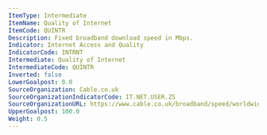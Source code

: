 ```yaml
---
ItemType: Intermediate
ItemName: Quality of Internet
ItemCode: QUINTR
Description: Fixed broadband download speed in Mbps.
Indicator: Internet Access and Quality
IndicatorCode: INTRNT
Intermediate: Quality of Internet
IntermediateCode: QUINTR
Inverted: false
LowerGoalpost: 0.0
SourceOrganization: Cable.co.uk
SourceOrganizationIndicatorCode: IT.NET.USER.ZS
SourceOrganizationURL: https://www.cable.co.uk/broadband/speed/worldwide-speed-league/
UpperGoalpost: 100.0
Weight: 0.5
---
```



